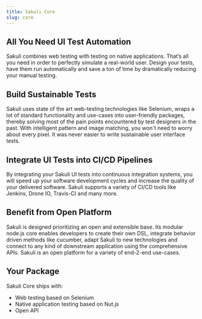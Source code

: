 ```yaml
---
title: Sakuli Core
slug: core
---
```


## All You Need UI Test Automation

Sakuli combines web testing with testing on native applications. That’s all you need in order to perfectly simulate a real-world user. Design your tests, have them run automatically and save a ton of time by dramatically reducing your manual testing.

## Build Sustainable Tests

Sakuli uses state of the art web-testing technologies like Selenium, wraps a lot of standard functionality and use-cases into user-friendly packages, thereby solving most of the pain points encountered by test designers in the past. With intelligent pattern and image matching, you won´t need to worry about every pixel. It was never easier to write sustainable user interface tests.

## Integrate UI Tests into CI/CD Pipelines

By integrating your Sakuli UI tests into continuous integration systems, you will speed up your software development cycles and increase the quality of your delivered software. Sakuli supports a variety of CI/CD tools like Jenkins, Drone IO, Travis-CI and many more.

## Benefit from Open Platform

Sakuli is designed prioritizing an open and extensible base. Its modular node.js core enables developers to create their own DSL, integrate behavior driven methods like cucumber, adapt Sakuli to new technologies and connect to any kind of downstream application using the comprehensive APIs. Sakuli is an open platform for a variety of end-2-end use-cases.

## Your Package

Sakuli Core ships with:

- Web testing based on Selenium
- Native application testing based on Nut.js
- Open API
